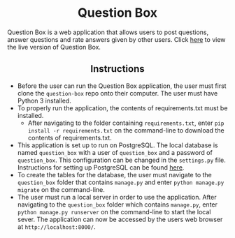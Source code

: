 # <div align="center">Question Box</div>

Question Box is a web application that allows users to post questions, answer questions and rate answers given by other users. Click [here](https://questionboxtk.herokuapp.com/) to view the live version of Question Box.

## <div align="center">Instructions</div>

* Before the user can run the Question Box application, the user must first clone the `question-box` repo onto their computer. The user must have Python 3 installed.
* To properly run the application, the contents of requirements.txt must be installed.
  * After navigating to the folder containing `requirements.txt`, enter `pip install -r requirements.txt` on the command-line to download the contents of requirements.txt.
* This application is set up to run on PostgreSQL. The local database is named `question_box` with a user of `question_box` and a password of `question_box`. This configuration can be changed in the `settings.py` file. Instructions for setting up PostgreSQL can be found [here](https://github.com/tiyd-python-2015-08/course-resources/blob/master/week7/PostgreSQL-and-Django.md).
* To create the tables for the database, the user must navigate to the `question_box` folder that contains `manage.py` and enter `python manage.py migrate` on the command-line.
* The user must run a local server in order to use the application. After navigating to the `question_box` folder which contains `manage.py`, enter `python manage.py runserver` on the command-line to start the local sever. The application can now be accessed by the users web browser at `http://localhost:8000/`.
